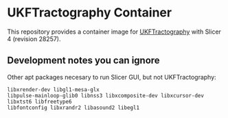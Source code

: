 # UKFTractography Container

This repository provides a container image for [UKFTractography](https://github.com/pnlbwh/ukftractography) with Slicer 4 (revision 28257).

## Development notes you can ignore

Other apt packages necesary to run Slicer GUI, but not UKFTractography:

```
libxrender-dev libgl1-mesa-glx
libpulse-mainloop-glib0 libnss3 libxcomposite-dev libxcursor-dev libxtst6 libfreetype6
libfontconfig libxrandr2 libasound2 libegl1
```
